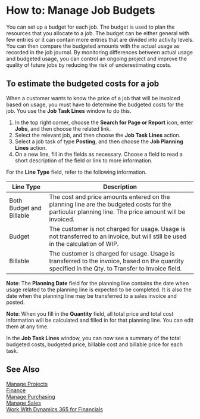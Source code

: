 <properties
                pageTitle="How to: Manage Job Budgets| Financials"
                description="Describes how to budget for jobs."
                services="project-madeira"
                documentationCenter=""
                authors="SorenGP"
/>
<tags
    ms.service="project-madeira"
    ms.topic="article"
    ms.devlang="na"
    ms.tgt_pltfrm="na"
    ms.workload="na"
    ms.date="10/25/2016"
    ms.author="SorenGP" />

# How to: Manage Job Budgets
You can set up a budget for each job. The budget is used to plan the resources that you allocate to a job. The budget can be either general with few entries or it can contain more entries that are divided into activity levels. You can then compare the budgeted amounts with the actual usage as recorded in the job journal. By monitoring differences between actual usage and budgeted usage, you can control an ongoing project and improve the quality of future jobs by reducing the risk of underestimating costs.

## To estimate the budgeted costs for a job  
When a customer wants to know the price of a job that will be invoiced based on usage, you must have to determine the budgeted costs for the job. You use the **Job Task Lines** window to do this. 
  
1. In the top right corner, choose the **Search for Page or Report** icon, enter **Jobs**, and then choose the related link.  
2. Select the relevant job, and then choose the **Job Task Lines** action.  
3. Select a job task of type **Posting**, and then choose the **Job Planning Lines** action.
4. On a new line, fill in the fields as necessary. Choose a field to read a short description of the field or link to more information.   

For the **Line Type** field, refer to the following information.  
  
|Line Type |Description |  
|----------|------------|  
|Both Budget and Billable|The cost and price amounts entered on the planning line are the budgeted costs for the particular planning line. The price amount will be invoiced.|  
|Budget|The customer is not charged for usage. Usage is not transferred to an invoice, but will still be used in the calculation of WIP.|  
|Billable|The customer is charged for usage. Usage is transferred to the invoice, based on the quantity specified in the Qty. to Transfer to Invoice field.|  
  
**Note**: The **Planning Date** field for the planning line contains the date when usage related to the planning line is expected to be completed. It is also the date when the planning line may be transferred to a sales invoice and posted.  
  
**Note**: When you fill in the **Quantity** field, all total price and total cost information will be calculated and filled in for that planning line. You can edit them at any time.
  
In the **Job Task Lines** window, you can now see a summary of the total budgeted costs, budgeted price, billable cost and billable price for each task.
  
## See Also
[Manage Projects](projects-manage-projects.md)  
[Finance](finance.md)  
[Manage Purchasing](purchasing-manage-purchasing.md)         
[Manage Sales](sales-manage-sales.md)      
[Work With Dynamics 365 for Financials](ui-work-product.md)  
